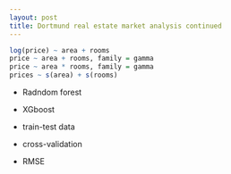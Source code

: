 ```yaml
---
layout: post
title: Dortmund real estate market analysis continued
---
```


```r
log(price) ~ area + rooms
price ~ area + rooms, family = gamma
price ~ area * rooms, family = gamma
prices ~ s(area) + s(rooms)
```

- Radndom forest
- XGboost 

- train-test data
- cross-validation
- RMSE
